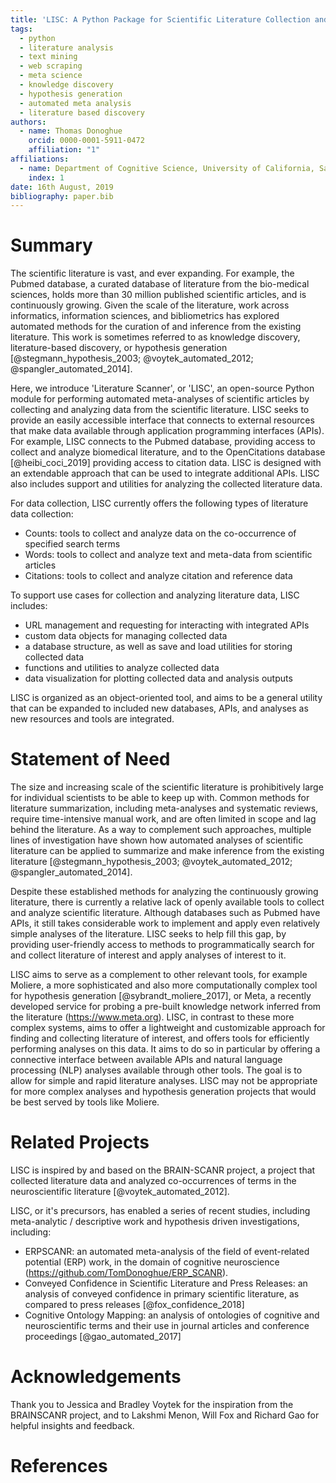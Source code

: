 ```yaml
---
title: 'LISC: A Python Package for Scientific Literature Collection and Analysis'
tags:
  - python
  - literature analysis
  - text mining
  - web scraping
  - meta science
  - knowledge discovery
  - hypothesis generation
  - automated meta analysis
  - literature based discovery
authors:
  - name: Thomas Donoghue
    orcid: 0000-0001-5911-0472
    affiliation: "1"
affiliations:
  - name: Department of Cognitive Science, University of California, San Diego
    index: 1
date: 16th August, 2019
bibliography: paper.bib
---
```


# Summary

The scientific literature is vast, and ever expanding. For example, the Pubmed database,
a curated database of literature from the bio-medical sciences, holds more than 30 million
published scientific articles, and is continuously growing. Given the scale of the literature,
work across informatics, information sciences, and bibliometrics has explored automated methods
for the curation of and inference from the existing literature. This work is sometimes referred
to as knowledge discovery, literature-based discovery, or hypothesis generation
[@stegmann_hypothesis_2003; @voytek_automated_2012; @spangler_automated_2014].

Here, we introduce 'Literature Scanner', or 'LISC', an open-source Python module for performing
automated meta-analyses of scientific articles by collecting and analyzing data from the
scientific literature. LISC seeks to provide an easily accessible interface that connects to
external resources that make data available through application programming interfaces (APIs).
For example, LISC connects to the Pubmed database, providing access to collect and analyze biomedical
literature, and to the OpenCitations database [@heibi_coci_2019] providing access to citation data.
LISC is designed with an extendable approach that can be used to integrate additional APIs.
LISC also includes support and utilities for analyzing the collected literature data.

For data collection, LISC currently offers the following types of literature data collection:

- Counts: tools to collect and analyze data on the co-occurrence of specified search terms
- Words: tools to collect and analyze text and meta-data from scientific articles
- Citations: tools to collect and analyze citation and reference data

To support use cases for collection and analyzing literature data, LISC includes:

- URL management and requesting for interacting with integrated APIs
- custom data objects for managing collected data
- a database structure, as well as save and load utilities for storing collected data
- functions and utilities to analyze collected data
- data visualization for plotting collected data and analysis outputs

LISC is organized as an object-oriented tool, and aims to be a general utility that can
be expanded to included new databases, APIs, and analyses as new resources and tools are integrated.

# Statement of Need

The size and increasing scale of the scientific literature is prohibitively large for
individual scientists to be able to keep up with. Common methods for literature summarization,
including meta-analyses and systematic reviews, require time-intensive manual work, and are often
limited in scope and lag behind the literature. As a way to complement such approaches, multiple
lines of investigation have shown how automated analyses of scientific literature can be applied
to summarize and make inference from the existing literature [@stegmann_hypothesis_2003;
@voytek_automated_2012; @spangler_automated_2014].

Despite these established methods for analyzing the continuously growing literature, there is
currently a relative lack of openly available tools to collect and analyze scientific literature.
Although databases such as Pubmed have APIs, it still takes considerable work to implement and
apply even relatively simple analyses of the literature. LISC seeks to help fill this gap, by
providing user-friendly access to methods to programmatically search for and collect literature
of interest and apply analyses of interest to it.

LISC aims to serve as a complement to other relevant tools, for example Moliere,
a more sophisticated and also more computationally complex tool for hypothesis
generation [@sybrandt_moliere_2017], or Meta, a recently developed service for probing
a pre-built knowledge network inferred from the literature (https://www.meta.org).
LISC, in contrast to these more complex systems, aims to offer a lightweight and customizable
approach for finding and collecting literature of interest, and offers tools for efficiently
performing analyses on this data. It aims to do so in particular by offering a connective
interface between available APIs and natural language processing (NLP) analyses
available through other tools. The goal is to allow for simple and rapid literature analyses.
LISC may not be appropriate for more complex analyses and hypothesis generation projects
that would be best served by tools like Moliere.

# Related Projects

LISC is inspired by and based on the BRAIN-SCANR project, a project that collected literature
data and analyzed co-occurrences of terms in the neuroscientific literature [@voytek_automated_2012].

LISC, or it's precursors, has enabled a series of recent studies, including meta-analytic / descriptive
work and hypothesis driven investigations, including:

- ERPSCANR: an automated meta-analysis of the field of event-related potential (ERP) work,
in the domain of cognitive neuroscience (https://github.com/TomDonoghue/ERP_SCANR).
- Conveyed Confidence in Scientific Literature and Press Releases: an analysis of
conveyed confidence in primary scientific literature, as compared to press releases [@fox_confidence_2018]
- Cognitive Ontology Mapping: an analysis of ontologies of cognitive and neuroscientific terms and
their use in journal articles and conference proceedings [@gao_automated_2017]

# Acknowledgements

Thank you to Jessica and Bradley Voytek for the inspiration from the BRAINSCANR project,
and to Lakshmi Menon, Will Fox and Richard Gao for helpful insights and feedback.

# References
